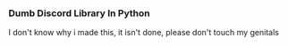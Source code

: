 ### Dumb Discord Library In Python ###
I don't know why i made this, it isn't done, please don't touch my genitals










